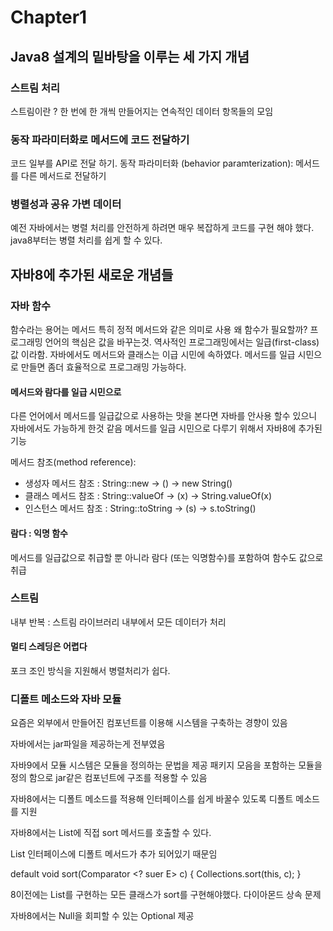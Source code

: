 # Chapter1

## Java8 설계의 밑바탕을 이루는 세 가지 개념

### 스트림 처리

스트림이란 ? 한 번에 한 개씩 만들어지는 연속적인 데이터 항목들의 모임

### 동작 파라미터화로 메서드에 코드 전달하기

코드 일부를 API로 전달 하기. 동작 파라미터화 \(behavior paramterization\): 메서드를 다른 메서드로 전달하기

### 병렬성과 공유 가변 데이터

예전 자바에서는 병렬 처리를 안전하게 하려면 매우 복잡하게 코드를 구현 해야 했다. java8부터는 병렬 처리를 쉽게 할 수 있다.

## 자바8에 추가된 새로운 개념들

### 자바 함수

함수라는 용어는 메서드 특히 정적 메서드와 같은 의미로 사용 왜 함수가 필요할까? 프로그래밍 언어의 핵심은 값을 바꾸는것. 역사적인 프로그래밍에서는 일급\(first-class\)값 이라함. 자바에서도 메서드와 클래스는 이급 시민에 속하였다. 메서드를 일급 시민으로 만들면 좀더 효율적으로 프로그래밍 가능하다.

#### 메서드와 람다를 일급 시민으로

다른 언어에서 메서드를 일급값으로 사용하는 맛을 본다면 자바를 안사용 할수 있으니 자바에서도 가능하게 한것 같음 메서드를 일급 시민으로 다루기 위해서 자바8에 추가된 기능

메서드 참조\(method reference\):

* 생성자 메서드 참조 : String::new -&gt; \(\) -&gt; new String\(\)
* 클래스 메서드 참조 : String::valueOf -&gt; \(x\) -&gt; String.valueOf\(x\)
* 인스턴스 메서드 참조 : String::toString -&gt; \(s\) -&gt; s.toString\(\)

#### 람다 : 익명 함수

메서드를 일급값으로 취급할 뿐 아니라 람다 \(또는 익명함수\)를 포함하여 함수도 값으로 취급

### 스트림

내부 반복 : 스트림 라이브러리 내부에서 모든 데이터가 처리

#### 멀티 스레딩은 어렵다

포크 조인 방식을 지원해서 병렬처리가 쉽다.

### 디폴트 메소드와 자바 모듈

요즘은 외부에서 만들어진 컴포넌트를 이용해 시스템을 구축하는 경향이 있음 

자바에서는 jar파일을 제공하는게 전부였음 

자바9에서 모듈 시스템은 모듈을 정의하는 문법을 제공 패키지 모음을 포함하는 모듈을 정의 함으로 jar같은 컴포넌트에 구조를 적용할 수 있음

자바8에서는 디폴트 메소드를 적용해 인터페이스를 쉽게 바꿀수 있도록 디폴트 메소드를 지원 

자바8에서는 List에 직접 sort 메서드를 호출할 수 있다. 

List 인터페이스에 디폴트 메서드가 추가 되어있기 때문임 

default void sort\(Comparator &lt;? suer E&gt; c\) { Collections.sort\(this, c\); }

 8이전에는 List를 구현하는 모든 클래스가 sort를 구현해야했다. 다이아몬드 상속 문제

자바8에서는 Null을 회피할 수 있는 Optional 제공

